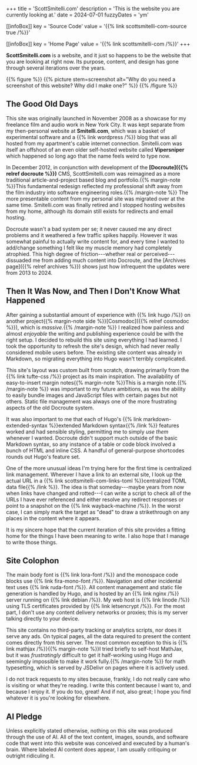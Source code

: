 +++
title = 'ScottSmitelli.com'
description = 'This is the website you are currently looking at.'
date = 2024-07-01
fuzzyDates = 'ym'

[[infoBox]]
key = 'Source Code'
value = '{{% link scottsmitelli-com-source true /%}}'

[[infoBox]]
key = 'Home Page'
value = '{{% link scottsmitelli-com /%}}'
+++

**ScottSmitelli.com** is a website, and it just so happens to be the website that you are looking at right now. Its purpose, content, and design has gone through several iterations over the years.

{{% figure %}}
{{% picture stem=screenshot alt="Why do you need a screenshot of this website? Why did I make one?" %}}
{{% /figure %}}

## The Good Old Days

This site was originally launched in November 2008 as a showcase for my freelance film and audio work in New York City. It was kept separate from my then-personal website at **Smitelli.com**, which was a basket of experimental software and a {{% link wordpress /%}} blog that was all hosted from my apartment's cable internet connection. Smitelli.com was itself an offshoot of an even older self-hosted website called **Vipersniper** which happened so long ago that the name feels weird to type now.

In December 2012, in conjunction with development of the **[Docroute]({{% relref docroute %}})** CMS, ScottSmitelli.com was reimagined as a more traditional article-and-project based blog and portfolio.{{% margin-note %}}This fundamental redesign reflected my professional shift away from the film industry into software engineering roles.{{% /margin-note %}} The more presentable content from my personal site was migrated over at the same time. Smitelli.com was finally retired and I stopped hosting websites from my home, although its domain still exists for redirects and email hosting.

Docroute wasn't a bad system per se; it never caused me any direct problems and it weathered a few traffic spikes happily. However it was somewhat painful to actually write content for, and every time I wanted to add/change something I felt like my muscle memory had completely atrophied. This high degree of friction---whether real or perceived---dissuaded me from adding much content into Docroute, and the [Archives page]({{% relref archives %}}) shows just how infrequent the updates were from 2013 to 2024.

## Then It Was Now, and Then I Don't Know What Happened

After gaining a substantial amount of experience with {{% link hugo /%}} on another project{{% margin-note side %}}[Cosmodoc]({{% relref cosmodoc %}}), which is _massive._{{% /margin-note %}} I realized how painless and almost _enjoyable_ the writing and publishing experience could be with the right setup. I decided to rebuild this site using everything I had learned. I took the opportunity to refresh the site's design, which had never really considered mobile users before. The existing site content was already in Markdown, so migrating everything into Hugo wasn't terribly complicated.

This site's layout was custom built from scratch, drawing primarily from the {{% link tufte-css /%}} project as its main inspiration. The availability of easy-to-insert margin notes{{% margin-note %}}This is a margin note.{{% /margin-note %}} was important to my future ambitions, as was the ability to easily bundle images and JavaScript files with certain pages but not others. Static file management was always one of the more frustrating aspects of the old Docroute system.

It was also important to me that each of Hugo's {{% link markdown-extended-syntax %}}extended Markdown syntax{{% /link %}} features worked and had sensible styling, permitting me to simply _use them_ whenever I wanted. Docroute didn't support much outside of the basic Markdown syntax, so any instance of a table or code block involved a bunch of HTML and inline CSS. A handful of general-purpose shortcodes rounds out Hugo's feature set.

One of the more unusual ideas I'm trying here for the first time is centralized link management. Wherever I have a link to an external site, I look up the actual URL in a {{% link scottsmitelli-com-links-toml %}}centralized TOML data file{{% /link %}}. The idea is that someday---maybe years from now when links have changed and rotted---I can write a script to check all of the URLs I have ever referenced and either resolve any redirect responses or point to a snapshot on the {{% link wayback-machine /%}}. In the worst case, I can simply mark the target as "dead" to draw a strikethrough on any places in the content where it appears.

It is my sincere hope that the current iteration of this site provides a fitting home for the things I have been meaning to write. I also hope that I manage to write those things.

## Site Colophon

The main body font is {{% link lora-font /%}} and the monospace code blocks use {{% link fira-mono-font /%}}. Navigation and other incidental text uses {{% link ruda-font /%}}. All content management and static file generation is handled by Hugo, and is hosted by an {{% link nginx /%}} server running on {{% link debian /%}}. My web host is {{% link linode /%}} using TLS certificates provided by {{% link letsencrypt /%}}. For the most part, I don't use any content delivery networks or proxies; this is my server talking directly to your device.

This site contains no third-party tracking or analytics scripts, nor does it serve any ads. On typical pages, all the data required to present the content comes directly from this server. The most common exception to this is {{% link mathjax /%}}{{% margin-note %}}I tried briefly to self-host MathJax, but it was _frustratingly_ difficult to get it half-working using Hugo and seemingly impossible to make it work fully.{{% /margin-note %}} for math typesetting, which is served by JSDelivr on pages where it is actively used.

I do not track requests to my sites because, frankly, I do not really care who is visiting or what they're reading. I write this content because I want to, and because I enjoy it. If you do too, great! And if not, also great; I hope you find whatever it is you're looking for elsewhere.

## AI Pledge

Unless explicitly stated otherwise, nothing on this site was produced through the use of AI. All of the text content, images, sounds, and software code that went into this website was conceived and executed by a human's brain. Where labeled AI content does appear, I am usually critiquing or outright ridiculing it.
